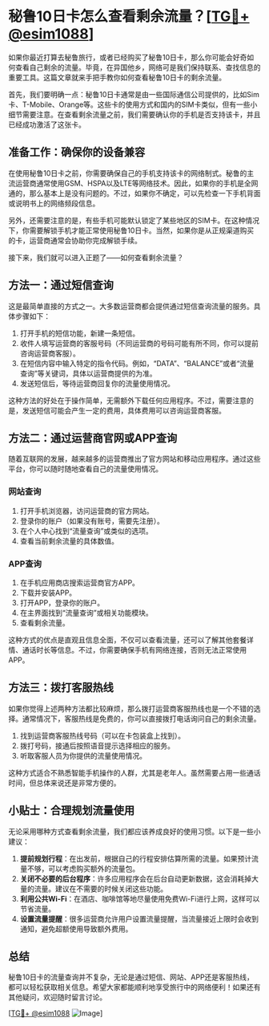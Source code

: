 # 秘鲁10日卡怎么查看剩余流量？[[TG💪+ @esim1088](https://t.me/s/esim1088)]

如果你最近打算去秘鲁旅行，或者已经购买了秘鲁10日卡，那么你可能会好奇如何查看自己剩余的流量。毕竟，在异国他乡，网络可是我们保持联系、查找信息的重要工具。这篇文章就来手把手教你如何查看秘鲁10日卡的剩余流量。

首先，我们要明确一点：秘鲁10日卡通常是由一些国际通信公司提供的，比如Sim卡、T-Mobile、Orange等。这些卡的使用方式和国内的SIM卡类似，但有一些小细节需要注意。在查看剩余流量之前，我们需要确认你的手机是否支持该卡，并且已经成功激活了这张卡。

## 准备工作：确保你的设备兼容

在使用秘鲁10日卡之前，你需要确保自己的手机支持该卡的网络制式。秘鲁的主流运营商通常使用GSM、HSPA以及LTE等网络技术。因此，如果你的手机是全网通的，那么基本上是没有问题的。不过，如果你不确定，可以先检查一下手机背面或说明书上的网络频段信息。

另外，还需要注意的是，有些手机可能默认锁定了某些地区的SIM卡。在这种情况下，你需要解锁手机才能正常使用秘鲁10日卡。当然，如果你是从正规渠道购买的卡，运营商通常会协助你完成解锁手续。

接下来，我们就可以进入正题了——如何查看剩余流量？

## 方法一：通过短信查询

这是最简单直接的方式之一。大多数运营商都会提供通过短信查询流量的服务。具体步骤如下：

1. 打开手机的短信功能，新建一条短信。
2. 收件人填写运营商的客服号码（不同运营商的号码可能有所不同，你可以提前咨询运营商客服）。
3. 在短信内容中输入特定的指令代码。例如，“DATA”、“BALANCE”或者“流量查询”等关键词，具体以运营商提供的为准。
4. 发送短信后，等待运营商回复你的流量使用情况。

这种方法的好处在于操作简单，无需额外下载任何应用程序。不过，需要注意的是，发送短信可能会产生一定的费用，具体费用可以咨询运营商客服。

## 方法二：通过运营商官网或APP查询

随着互联网的发展，越来越多的运营商推出了官方网站和移动应用程序。通过这些平台，你可以随时随地查看自己的流量使用情况。

### 网站查询

1. 打开手机浏览器，访问运营商的官方网站。
2. 登录你的账户（如果没有账号，需要先注册）。
3. 在个人中心找到“流量查询”或类似的选项。
4. 查看当前剩余流量的具体数值。

### APP查询

1. 在手机应用商店搜索运营商官方APP。
2. 下载并安装APP。
3. 打开APP，登录你的账户。
4. 在主界面找到“流量查询”或相关功能模块。
5. 查看剩余流量。

这种方式的优点是直观且信息全面，不仅可以查看流量，还可以了解其他套餐详情、通话时长等信息。不过，你需要确保手机有网络连接，否则无法正常使用APP。

## 方法三：拨打客服热线

如果你觉得上述两种方法都比较麻烦，那么拨打运营商客服热线也是一个不错的选择。通常情况下，客服热线是免费的，你可以直接拨打电话询问自己的剩余流量。

1. 找到运营商客服热线号码（可以在卡包装盒上找到）。
2. 拨打号码，接通后按照语音提示选择相应的服务。
3. 听取客服人员为你提供的流量使用情况。

这种方式适合不熟悉智能手机操作的人群，尤其是老年人。虽然需要占用一些通话时间，但总体来说还是非常方便的。

## 小贴士：合理规划流量使用

无论采用哪种方式查看剩余流量，我们都应该养成良好的使用习惯。以下是一些小建议：

1. **提前规划行程**：在出发前，根据自己的行程安排估算所需的流量。如果预计流量不够，可以考虑购买额外的流量包。
2. **关闭不必要的后台程序**：许多应用程序会在后台自动更新数据，这会消耗掉大量的流量。建议在不需要的时候关闭这些功能。
3. **利用公共Wi-Fi**：在酒店、咖啡馆等地尽量使用免费Wi-Fi进行上网，这样可以节省流量。
4. **设置流量提醒**：很多运营商允许用户设置流量提醒，当流量接近上限时会收到通知，避免超额使用导致额外费用。

## 总结

秘鲁10日卡的流量查询并不复杂，无论是通过短信、网站、APP还是客服热线，都可以轻松获取相关信息。希望大家都能顺利地享受旅行中的网络便利！如果还有其他疑问，欢迎随时留言讨论。

[[TG💪+ @esim1088](https://t.me/s/esim1088) ![Image](https://i.postimg.cc/4NQfJmqS/Snipaste-2025-05-13-00-14-12.png)]